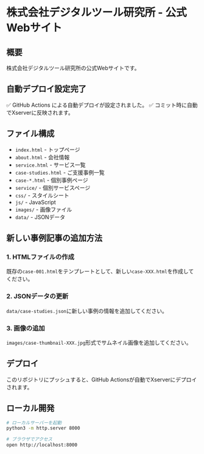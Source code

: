 # 株式会社デジタルツール研究所 - 公式Webサイト

## 概要
株式会社デジタルツール研究所の公式Webサイトです。

## 自動デプロイ設定完了
✅ GitHub Actions による自動デプロイが設定されました。
✅ コミット時に自動でXserverに反映されます。

## ファイル構成
- `index.html` - トップページ
- `about.html` - 会社情報
- `service.html` - サービス一覧
- `case-studies.html` - ご支援事例一覧
- `case-*.html` - 個別事例ページ
- `service/` - 個別サービスページ
- `css/` - スタイルシート
- `js/` - JavaScript
- `images/` - 画像ファイル
- `data/` - JSONデータ

## 新しい事例記事の追加方法

### 1. HTMLファイルの作成
既存の`case-001.html`をテンプレートとして、新しい`case-XXX.html`を作成してください。

### 2. JSONデータの更新
`data/case-studies.json`に新しい事例の情報を追加してください。

### 3. 画像の追加
`images/case-thumbnail-XXX.jpg`形式でサムネイル画像を追加してください。

## デプロイ
このリポジトリにプッシュすると、GitHub Actionsが自動でXserverにデプロイされます。

## ローカル開発
```bash
# ローカルサーバーを起動
python3 -m http.server 8000

# ブラウザでアクセス
open http://localhost:8000
``` 
 
 
 
